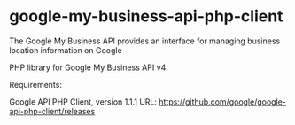 # google-my-business-api-php-client
The Google My Business API provides an interface for managing business location information on Google

PHP library for Google My Business API v4

Requirements:

Google API PHP Client, version 1.1.1
URL: https://github.com/google/google-api-php-client/releases
